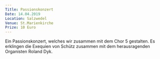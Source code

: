 ```yaml
---
Title: Passionskonzert
Date: 14.04.2019
Location: Salzwedel
Venue: St.Marienkirche
Prize: 10 Euro
---
```


Ein Passionskonzert, welches wir zusammen mit dem Chor 5 gestalten. Es erklingen die Exequien von Schütz zusammen mit dem herausragenden Organisten Roland Dyk.